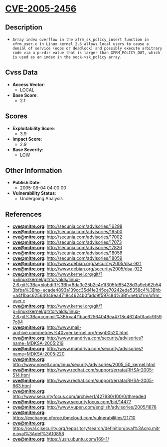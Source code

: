 
# [CVE-2005-2456](https://cve.mitre.org/cgi-bin/cvename.cgi?name=CVE-2005-2456)

## Description

- `Array index overflow in the xfrm_sk_policy_insert function in xfrm_user.c in Linux kernel 2.6 allows local users to cause a denial of service (oops or deadlock) and possibly execute arbitrary code via a p->dir value that is larger than XFRM_POLICY_OUT, which is used as an index in the sock->sk_policy array.`

## Cvss Data

- **Access Vector**:
  - LOCAL
- **Base Score**:
  - 2.1

## Scores

- **Exploitability Score**:
  - 3.9
- **Impact Score**:
  - 2.9
- **Base Severity**:
  - LOW

## Other Information

- **Publish Date**:
  - 2005-08-04 04:00:00
- **Vulnerability Status**:
  - Undergoing Analysis

## References

- **cve@mitre.org**: http://secunia.com/advisories/16298
- **cve@mitre.org**: http://secunia.com/advisories/16500
- **cve@mitre.org**: http://secunia.com/advisories/17002
- **cve@mitre.org**: http://secunia.com/advisories/17073
- **cve@mitre.org**: http://secunia.com/advisories/17826
- **cve@mitre.org**: http://secunia.com/advisories/18056
- **cve@mitre.org**: http://secunia.com/advisories/18059
- **cve@mitre.org**: http://www.debian.org/security/2005/dsa-921
- **cve@mitre.org**: http://www.debian.org/security/2005/dsa-922
- **cve@mitre.org**: http://www.kernel.org/git/?p=linux/kernel/git/torvalds/linux-2.6.git%3Ba=blobdiff%3Bh=8da3e25b2c4c1f305fd85428d3a9eb62b543bfba%3Bhp=ecade4893a139cc35d4fe345ce70242ede5358c4%3Bhb=a4f1bac62564049ea4718c4624b0fadc9f597c84%3Bf=net/xfrm/xfrm_user.c
- **cve@mitre.org**: http://www.kernel.org/git/?p=linux/kernel/git/torvalds/linux-2.6.git%3Ba=commit%3Bh=a4f1bac62564049ea4718c4624b0fadc9f597c84
- **cve@mitre.org**: http://www.mail-archive.com/netdev%40vger.kernel.org/msg00520.html
- **cve@mitre.org**: http://www.mandriva.com/security/advisories?name=MDKSA-2005:219
- **cve@mitre.org**: http://www.mandriva.com/security/advisories?name=MDKSA-2005:220
- **cve@mitre.org**: http://www.novell.com/linux/security/advisories/2005_50_kernel.html
- **cve@mitre.org**: http://www.redhat.com/support/errata/RHSA-2005-514.html
- **cve@mitre.org**: http://www.redhat.com/support/errata/RHSA-2005-663.html
- **cve@mitre.org**: http://www.securityfocus.com/archive/1/427980/100/0/threaded
- **cve@mitre.org**: http://www.securityfocus.com/bid/14477
- **cve@mitre.org**: http://www.vupen.com/english/advisories/2005/1878
- **cve@mitre.org**: https://exchange.xforce.ibmcloud.com/vulnerabilities/21710
- **cve@mitre.org**: https://oval.cisecurity.org/repository/search/definition/oval%3Aorg.mitre.oval%3Adef%3A10858
- **cve@mitre.org**: https://usn.ubuntu.com/169-1/
